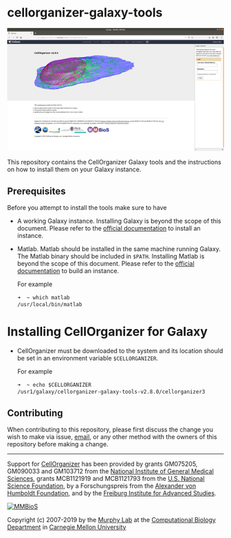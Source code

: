 # cellorganizer-galaxy-tools

![screenshot](/images/screenshot.png)

This repository contains the CellOrganizer Galaxy tools and the instructions on how to install them on your Galaxy instance.

## Prerequisites

Before you attempt to install the tools make sure to have

* A working Galaxy instance. Installing Galaxy is beyond the scope of this document. Please refer to the [official documentation](https://galaxyproject.org/admin/get-galaxy/) to install an instance.
* Matlab. Matlab should be installed in the same machine running Galaxy. The Matlab binary should be included in `$PATH`. Installing Matlab is beyond the scope of this document. Please refer to the [official documentation](https://www.mathworks.com/support/install-matlab.html?q=&page=1) to build an instance.

  For example

  ```
  ➜  ~ which matlab
  /usr/local/bin/matlab
  ```

# Installing CellOrganizer for Galaxy

* CellOrganizer must be downloaded to the system and its location should be set in an environment variable `$CELLORGANIZER`.

  For example

  ```
  ➜  ~ echo $CELLORGANIZER
  /usr1/galaxy/cellorganizer-galaxy-tools-v2.8.0/cellorganizer3
  ```

## Contributing

When contributing to this repository, please first discuss the change you wish to make via issue, [email](mailto:cellorganizer-dev@compbio.cmu.edu), or any other method with the owners of this repository before making a change.

---

Support for [CellOrganizer](http://cellorganizer.org/) has been provided by grants GM075205, GM090033 and GM103712 from the [National Institute of General Medical Sciences](http://www.nigms.nih.gov/), grants MCB1121919 and MCB1121793 from the [U.S. National Science Foundation](http://nsf.gov/), by a Forschungspreis from the [Alexander von Humboldt Foundation](http://www.humboldt-foundation.de/), and by the [Freiburg Institute for Advanced Studies](http://www.frias.uni-freiburg.de/lifenet?set_language=en).

[![MMBioS](https://i1.wp.com/www.cellorganizer.org/wp-content/uploads/2017/08/MMBioSlogo-e1503517857313.gif?h=60)](http://www.mmbios.org)

Copyright (c) 2007-2019 by the [Murphy Lab](http://murphylab.web.cmu.edu) at the [Computational Biology Department](http://www.cbd.cmu.edu) in [Carnegie Mellon University](http://www.cmu.edu)

